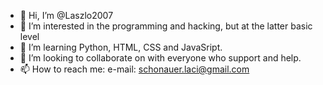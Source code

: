 - 👋 Hi, I’m @Laszlo2007
- 👀 I’m interested in the programming and hacking, but at the latter basic level
- 🌱 I’m learning Python, HTML, CSS and JavaSript.
- 💞️ I’m looking to collaborate on with everyone who support and help.
- 📫 How to reach me: e-mail: schonauer.laci@gmail.com

